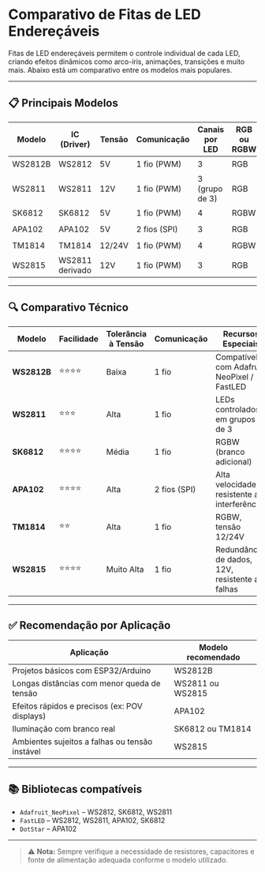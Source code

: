 # Comparativo de Fitas de LED Endereçáveis

Fitas de LED endereçáveis permitem o controle individual de cada LED, criando efeitos dinâmicos como arco-íris, animações, transições e muito mais. Abaixo está um comparativo entre os modelos mais populares.

---

## 📋 Principais Modelos

| Modelo      | IC (Driver)    | Tensão | Comunicação | Canais por LED | RGB ou RGBW | Popularidade |
|-------------|----------------|--------|-------------|----------------|-------------|--------------|
| WS2812B     | WS2812         | 5V     | 1 fio (PWM) | 3              | RGB         | ⭐⭐⭐⭐⭐       |
| WS2811      | WS2811         | 12V    | 1 fio (PWM) | 3 (grupo de 3) | RGB         | ⭐⭐⭐⭐        |
| SK6812      | SK6812         | 5V     | 1 fio (PWM) | 4              | RGBW        | ⭐⭐⭐⭐        |
| APA102      | APA102         | 5V     | 2 fios (SPI)| 3              | RGB         | ⭐⭐⭐⭐        |
| TM1814      | TM1814         | 12/24V | 1 fio (PWM) | 4              | RGBW        | ⭐⭐⭐         |
| WS2815      | WS2811 derivado| 12V    | 1 fio (PWM) | 3              | RGB         | ⭐⭐⭐⭐        |

---

## 🔍 Comparativo Técnico

| Modelo    | Facilidade | Tolerância à Tensão | Comunicação | Recursos Especiais                        | Ideal para                     |
|-----------|------------|---------------------|-------------|-------------------------------------------|--------------------------------|
| **WS2812B** | ⭐⭐⭐⭐     | Baixa               | 1 fio       | Compatível com Adafruit NeoPixel / FastLED | Projetos DIY com ESP32/Arduino |
| **WS2811**  | ⭐⭐⭐      | Alta                | 1 fio       | LEDs controlados em grupos de 3           | Ambientes com longas distâncias |
| **SK6812**  | ⭐⭐⭐⭐     | Média               | 1 fio       | RGBW (branco adicional)                   | Iluminação com branco real      |
| **APA102**  | ⭐⭐⭐⭐     | Alta                | 2 fios (SPI)| Alta velocidade, resistente a interferências | Efeitos rápidos (POV, etc.)     |
| **TM1814**  | ⭐⭐       | Alta                | 1 fio       | RGBW, tensão 12/24V                       | Instalações profissionais       |
| **WS2815**  | ⭐⭐⭐⭐     | Muito Alta          | 1 fio       | Redundância de dados, 12V, resistente a falhas | Ambientes exigentes             |

---

## ✅ Recomendação por Aplicação

| Aplicação                                      | Modelo recomendado |
|-----------------------------------------------|--------------------|
| Projetos básicos com ESP32/Arduino            | WS2812B            |
| Longas distâncias com menor queda de tensão   | WS2811 ou WS2815   |
| Efeitos rápidos e precisos (ex: POV displays) | APA102             |
| Iluminação com branco real                    | SK6812 ou TM1814   |
| Ambientes sujeitos a falhas ou tensão instável| WS2815             |

---

## 📚 Bibliotecas compatíveis

- `Adafruit_NeoPixel` – WS2812, SK6812, WS2811
- `FastLED` – WS2812, WS2811, APA102, SK6812
- `DotStar` – APA102

---

> ⚠️ **Nota:** Sempre verifique a necessidade de resistores, capacitores e fonte de alimentação adequada conforme o modelo utilizado.
